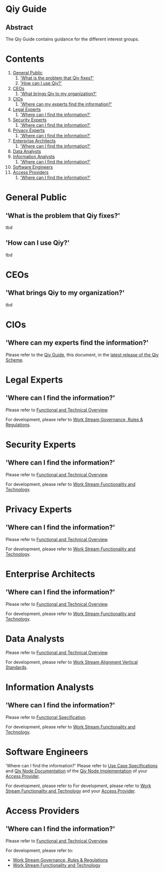 # Qiy Guide

## Abstract

The Qiy Guide contains guidance for the different interest groups.

# Contents


1. [General Public](#general-public)
	1. ['What is the problem that Qiy fixes?'](#what-is-the-problem-that-qiy-fixes)
	1. ['How can I use Qiy?'](#how-can-i-use-qiy)
1. [CEOs](#ceos)
	1. ['What brings Qiy to my organization?'](#what-brings-qiy-to-my-organization)
1. [CIOs](#cios)
	1. ['Where can my experts find the information?'](#where-can-my-experts-find-the-information)
1. [Legal Experts](#legal-experts)
	1. ['Where can I find the information?'](#where-can-i-find-the-information)
1. [Security Experts](#security-experts)
	1. ['Where can I find the information?'](#where-can-i-find-the-information)
1. [Privacy Experts](#privacy-experts)
	1. ['Where can I find the information?'](#where-can-i-find-the-information)
1. [Enterprise Architects](#enterprise-architects)
	1. ['Where can I find the information?'](#where-can-i-find-the-information)
1. [Data Analysts](#data-analysts)
1. [Information Analysts](#information-analysts)
	1. ['Where can I find the information?'](#where-can-i-find-the-information)
1. [Software Engineers](#software-engineers)
1. [Access Providers](#access-providers)
	1. ['Where can I find the information?'](#where-can-i-find-the-information)

# General Public

## 'What is the problem that Qiy fixes?'
tbd

## 'How can I use Qiy?'
tbd

# CEOs

## 'What brings Qiy to my organization?'
tbd

# CIOs

## 'Where can my experts find the information?'
Please refer to the [Qiy Guide](Qiy%20Guide.md), this document, in the [latest release of the Qiy Scheme](https://github.com/qiyfoundation/Qiy-Scheme/releases).


# Legal Experts

## 'Where can I find the information?'
Please refer to [Functional and Technical Overview](Functional%20and%20Technical%20Overview.md).

For development, please refer to [Work Stream Governance, Rules & Regulations](https://github.com/qiyfoundation/Qiy-Scheme/projects/3).


# Security Experts

## 'Where can I find the information?'
Please refer to [Functional and Technical Overview](Functional%20and%20Technical%20Overview.md).

For development, please refer to [Work Stream Functionality and Technology](https://github.com/qiyfoundation/Qiy-Scheme/projects/4).


# Privacy Experts

## 'Where can I find the information?'
Please refer to [Functional and Technical Overview](Functional%20and%20Technical%20Overview.md).

For development, please refer to [Work Stream Functionality and Technology](https://github.com/qiyfoundation/Qiy-Scheme/projects/4).


# Enterprise Architects

## 'Where can I find the information?'
Please refer to [Functional and Technical Overview](Functional%20and%20Technical%20Overview.md).

For development, please refer to [Work Stream Functionality and Technology](https://github.com/qiyfoundation/Qiy-Scheme/projects/4).


# Data Analysts

Please refer to [Functional and Technical Overview](Functional%20and%20Technical%20Overview.md).

For development, please refer to [Work Stream Alignment Vertical Standards](https://github.com/qiyfoundation/Qiy-Scheme/projects/5).


# Information Analysts

## 'Where can I find the information?'
Please refer to [Functional Specification](Functional%20Specification.md).

For development, please refer to [Work Stream Functionality and Technology](https://github.com/qiyfoundation/Qiy-Scheme/projects/4).


# Software Engineers

'Where can I find the information?'
Please refer to [Use Case Specifications](use-cases/UC00%20Use%20Cases%20Overview.md) and [Qiy Node Documentation](Definitions.md#qiy-node-documentation) of the [Qiy Node Implementation](Definitions.md#qiy-node-implementation) of your [Access Provider](Definitions.md#access-provider).

For development, please refer to For development, please refer to [Work Stream Functionality and Technology](https://github.com/qiyfoundation/Qiy-Scheme/projects/4) and your [Access Provider](Definitions.md#access-provider).


# Access Providers

## 'Where can I find the information?'
Please refer to [Functional and Technical Overview](Functional%20and%20Technical%20Overview.md).

For development, please refer to:
* [Work Stream Governance, Rules & Regulations](https://github.com/qiyfoundation/Qiy-Scheme/projects/3)
* [Work Stream Functionality and Technology](https://github.com/qiyfoundation/Qiy-Scheme/projects/4)

